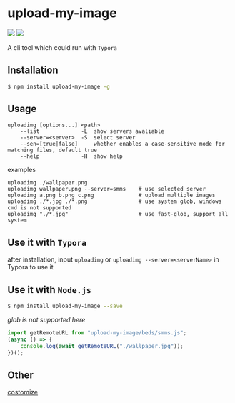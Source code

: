 # upload-my-image

[![](https://badgen.net/packagephobia/install/upload-my-image)](https://packagephobia.com/result?p=upload-my-image)
[![](https://img.shields.io/npm/v/upload-my-image)](https://www.npmjs.com/package/upload-my-image)

A cli tool which could run with `Typora`

## Installation

```sh
$ npm install upload-my-image -g
```

## Usage

```
uploadimg [options...] <path>
    --list             -L  show servers avaliable
    --server=<server>  -S  select server
    --sen=[true|false]     whether enables a case-sensitive mode for matching files, default true
    --help             -H  show help
```

examples

```
uploadimg ./wallpaper.png
uploadimg wallpaper.png --server=smms    # use selected server
uploadimg a.png b.png c.png              # upload multiple images
uploadimg ./*.jpg ./*.png                # use system glob, windows cmd is not supported
uploadimg "./*.jpg"                      # use fast-glob, support all system
```

## Use it with `Typora`

after installation, input `uploadimg` or `uploadimg --server=<serverName>` in Typora to use it

## Use it with `Node.js`

```sh
$ npm install upload-my-image --save
```

_glob is not supported here_

```js
import getRemoteURL from "upload-my-image/beds/smms.js";
(async () => {
    console.log(await getRemoteURL("./wallpaper.jpg"));
})();
```

## Other

[costomize](./tree/master/src/beds/CUSTOMIZE.md)
